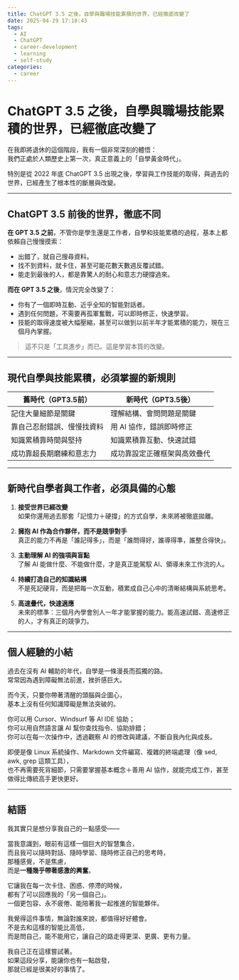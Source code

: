 ```yaml
---
title: ChatGPT 3.5 之後，自學與職場技能累積的世界，已經徹底改變了
date: 2025-04-29 17:18:43
tags:
  - AI
  - ChatGPT
  - career-development
  - learning
  - self-study
categories:
  - career
---
```

# ChatGPT 3.5 之後，自學與職場技能累積的世界，已經徹底改變了

在我即將退休的這個階段，我有一個非常深刻的體悟：  
我們正處於人類歷史上第一次，真正意義上的「自學黃金時代」。

特別是從 2022 年底 ChatGPT 3.5 出現之後，學習與工作技能的取得，與過去的世界，已經產生了根本性的斷層與改變。

---

## ChatGPT 3.5 前後的世界，徹底不同

**在 GPT 3.5 之前**，不管你是學生還是工作者，自學和技能累積的過程，基本上都依賴自己慢慢摸索：

- 出錯了，就自己搜尋資料。
- 找不到資料，就卡住，甚至可能花數天數週反覆試錯。
- 能走到最後的人，都是靠驚人的耐心和意志力硬撐過來。

**而在 GPT 3.5 之後**，情況完全改變了：

- 你有了一個即時互動、近乎全知的智能對話者。
- 遇到任何問題，不需要再孤軍奮戰，可以即時修正，快速學習。
- 技能的取得速度被大幅壓縮，甚至可以做到以前半年才能累積的能力，現在三個月內掌握。

> 這不只是「工具進步」而已。這是學習本質的改變。

---

## 現代自學與技能累積，必須掌握的新規則

| 舊時代（GPT3.5前）             | 新時代（GPT3.5後）                 |
|------------------------------|----------------------------------|
| 記住大量細節是關鍵              | 理解結構、會問問題是關鍵              |
| 靠自己忍耐錯誤、慢慢找資料        | 用 AI 協作，錯誤即時修正             |
| 知識累積靠時間與堅持             | 知識累積靠互動、快速試錯             |
| 成功靠超長期磨練和意志力          | 成功靠設定正確框架與高效疊代           |

---

## 新時代自學者與工作者，必須具備的心態

1. **接受世界已經改變**  
   如果你還用過去那套「記憶力＋硬撐」的方式自學，未來將被徹底拋離。

2. **擁抱 AI 作為合作夥伴，而不是競爭對手**  
   真正的能力不再是「誰記得多」，而是「誰問得好，誰導得準，誰整合得快」。

3. **主動理解 AI 的強項與盲點**  
   了解 AI 能做什麼、不能做什麼，才是真正能駕馭 AI、領導未來工作流的人。

4. **持續打造自己的知識結構**  
   不是死記硬背，而是把每一次互動，積累成自己心中的清晰結構與系統思考。

5. **高速疊代，快速適應**  
   未來的標準：三個月內學會別人一年才能掌握的能力。能高速試錯、高速修正的人，才有真正的競爭力。

---

## 個人經驗的小結

過去在沒有 AI 輔助的年代，自學是一條漫長而孤獨的路。  
常常因為遇到障礙無法前進，挫折感巨大。

而今天，只要你帶著清醒的頭腦與企圖心，  
基本上沒有任何知識障礙是無法突破的。

你可以用 Cursor、Windsurf 等 AI IDE 協助；  
你可以用自然語言讓 AI 幫你查找指令、協助排錯；  
你可以在每一次操作中，透過觀察 AI 的修改與建議，不斷自我內化與成長。

即便是像 Linux 系統操作、Markdown 文件編寫、複雜的終端處理（像 sed, awk, grep 這類工具），  
也不再需要死背細節，只需要掌握基本概念＋善用 AI 協作，就能完成工作，甚至做得比傳統高手更快更好。

---

## 結語

我其實只是想分享我自己的一點感受——

當我意識到，眼前有這樣一個巨大的智慧集合，  
而且我可以隨時對話、隨時學習、隨時修正自己的思考時，  
那種感覺，不是焦慮，  
而是**一種幾乎帶著感激的興奮**。

它讓我在每一次卡住、困惑、停滯的時候，  
都有了可以回應我的「另一個自己」。  
一個更包容、永不疲倦、能陪著我一起推進的智能夥伴。

我覺得這件事情，無論對誰來說，都值得好好體會。  
不是去和這樣的智能比高低，  
而是問自己，能不能用它，讓自己的路走得更深、更廣、更有力量。

我自己正在這樣嘗試著。  
如果這段分享，能讓你也有一點啟發，  
那就已經是很美好的事情了。
